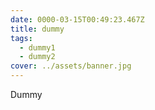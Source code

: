 ```yaml
---
date: 0000-03-15T00:49:23.467Z
title: dummy
tags:
  - dummy1
  - dummy2
cover: ../assets/banner.jpg
---
```

Dummy


